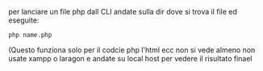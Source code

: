 per lanciare un file php dall CLI andate sulla dir dove si trova il file ed eseguite:

```php name.php```

(Questo funziona solo per il codcie php l'html ecc non si vede almeno non usate xampp o laragon e andate su local host per vedere il risultato finael
